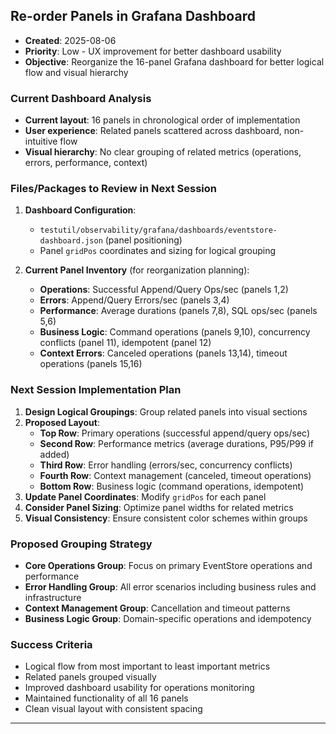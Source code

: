 ## Re-order Panels in Grafana Dashboard  
- **Created**: 2025-08-06
- **Priority**: Low - UX improvement for better dashboard usability
- **Objective**: Reorganize the 16-panel Grafana dashboard for better logical flow and visual hierarchy

### Current Dashboard Analysis
- **Current layout**: 16 panels in chronological order of implementation
- **User experience**: Related panels scattered across dashboard, non-intuitive flow
- **Visual hierarchy**: No clear grouping of related metrics (operations, errors, performance, context)

### Files/Packages to Review in Next Session
1. **Dashboard Configuration**:
   - `testutil/observability/grafana/dashboards/eventstore-dashboard.json` (panel positioning)
   - Panel `gridPos` coordinates and sizing for logical grouping

2. **Current Panel Inventory** (for reorganization planning):
   - **Operations**: Successful Append/Query Ops/sec (panels 1,2)  
   - **Errors**: Append/Query Errors/sec (panels 3,4)
   - **Performance**: Average durations (panels 7,8), SQL ops/sec (panels 5,6)
   - **Business Logic**: Command operations (panels 9,10), concurrency conflicts (panel 11), idempotent (panel 12)
   - **Context Errors**: Canceled operations (panels 13,14), timeout operations (panels 15,16)

### Next Session Implementation Plan
1. **Design Logical Groupings**: Group related panels into visual sections
2. **Proposed Layout**:
   - **Top Row**: Primary operations (successful append/query ops/sec)
   - **Second Row**: Performance metrics (average durations, P95/P99 if added)
   - **Third Row**: Error handling (errors/sec, concurrency conflicts)
   - **Fourth Row**: Context management (canceled, timeout operations)
   - **Bottom Row**: Business logic (command operations, idempotent)
3. **Update Panel Coordinates**: Modify `gridPos` for each panel
4. **Consider Panel Sizing**: Optimize panel widths for related metrics
5. **Visual Consistency**: Ensure consistent color schemes within groups

### Proposed Grouping Strategy
- **Core Operations Group**: Focus on primary EventStore operations and performance
- **Error Handling Group**: All error scenarios including business rules and infrastructure
- **Context Management Group**: Cancellation and timeout patterns
- **Business Logic Group**: Domain-specific operations and idempotency

### Success Criteria
- Logical flow from most important to least important metrics
- Related panels grouped visually 
- Improved dashboard usability for operations monitoring
- Maintained functionality of all 16 panels
- Clean visual layout with consistent spacing

---
